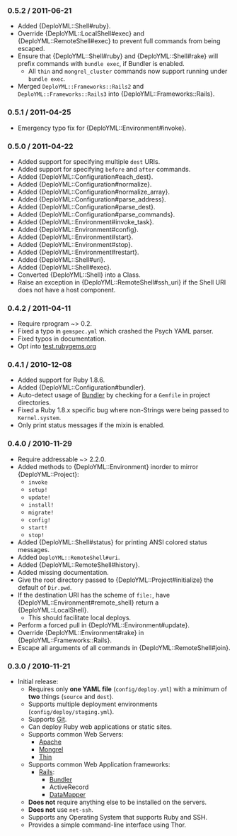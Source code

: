 ### 0.5.2 / 2011-06-21

* Added {DeploYML::Shell#ruby}.
* Override {DeploYML::LocalShell#exec} and {DeploYML::RemoteShell#exec}
  to prevent full commands from being escaped.
* Ensure that {DeploYML::Shell#ruby} and {DeploYML::Shell#rake} will
  prefix commands with `bundle exec`, if Bundler is enabled.
  * All `thin` and `mongrel_cluster` commands now support running under
    `bundle exec`.
* Merged `DeploYML::Frameworks::Rails2` and `DeploYML::Frameworks::Rails3`
  into {DeploYML::Frameworks::Rails}.

### 0.5.1 / 2011-04-25

* Emergency typo fix for {DeploYML::Environment#invoke}.

### 0.5.0 / 2011-04-22

* Added support for specifying multiple `dest` URIs.
* Added support for specifying `before` and `after` commands.
* Added {DeploYML::Configuration#each_dest}.
* Added {DeploYML::Configuration#normalize}.
* Added {DeploYML::Configuration#normalize_array}.
* Added {DeploYML::Configuration#parse_address}.
* Added {DeploYML::Configuration#parse_dest}.
* Added {DeploYML::Configuration#parse_commands}.
* Added {DeploYML::Environment#invoke_task}.
* Added {DeploYML::Environment#config}.
* Added {DeploYML::Environment#start}.
* Added {DeploYML::Environment#stop}.
* Added {DeploYML::Environment#restart}.
* Added {DeploYML::Shell#uri}.
* Added {DeploYML::Shell#exec}.
* Converted {DeploYML::Shell} into a Class.
* Raise an exception in {DeploYML::RemoteShell#ssh_uri} if the Shell URI
  does not have a host component.

### 0.4.2 / 2011-04-11

* Require rprogram ~> 0.2.
* Fixed a typo in `gemspec.yml` which crashed the Psych YAML parser.
* Fixed typos in documentation.
* Opt into [test.rubygems.org](http://test.rubygems.org/)

### 0.4.1 / 2010-12-08

* Added support for Ruby 1.8.6.
* Added {DeploYML::Configuration#bundler}.
* Auto-detect usage of [Bundler](http://gembundler.com/) by checking for a
  `Gemfile` in project directories.
* Fixed a Ruby 1.8.x specific bug where non-Strings were being passed to
  `Kernel.system`.
* Only print status messages if the mixin is enabled.

### 0.4.0 / 2010-11-29

* Require addressable ~> 2.2.0.
* Added methods to {DeploYML::Environment} inorder to mirror
  {DeploYML::Project}:
  * `invoke`
  * `setup!`
  * `update!`
  * `install!`
  * `migrate!`
  * `config!`
  * `start!`
  * `stop!`
* Added {DeploYML::Shell#status} for printing ANSI colored status messages.
* Added `DeploYML::RemoteShell#uri`.
* Added {DeploYML::RemoteShell#history}.
* Added missing documentation.
* Give the root directory passed to {DeploYML::Project#initialize} the
  default of `Dir.pwd`.
* If the destination URI has the scheme of `file:`, have
  {DeploYML::Environment#remote_shell} return a {DeploYML::LocalShell}.
  * This should facilitate local deploys.
* Perform a forced pull in {DeploYML::Environment#update}.
* Override {DeploYML::Environment#rake} in {DeploYML::Frameworks::Rails}.
* Escape all arguments of all commands in {DeploYML::RemoteShell#join}.

### 0.3.0 / 2010-11-21

* Initial release:
  * Requires only **one YAML file** (`config/deploy.yml`) with a minimum of
    **two** things (`source` and `dest`).
  * Supports multiple deployment environments (`config/deploy/staging.yml`).
  * Supports [Git](http://www.git-scm.com/).
  * Can deploy Ruby web applications or static sites.
  * Supports common Web Servers:
    * [Apache](http://www.apache.org/)
    * [Mongrel](https://github.com/fauna/mongrel)
    * [Thin](http://code.macournoyer.com/thin/)
  * Supports common Web Application frameworks:
    * [Rails](http://rubyonrails.org/):
      * [Bundler](http://gembundler.com/)
      * ActiveRecord
      * [DataMapper](http://datamapper.org/)
  * **Does not** require anything else to be installed on the servers.
  * **Does not** use `net-ssh`.
  * Supports any Operating System that supports Ruby and SSH.
  * Provides a simple command-line interface using Thor.

